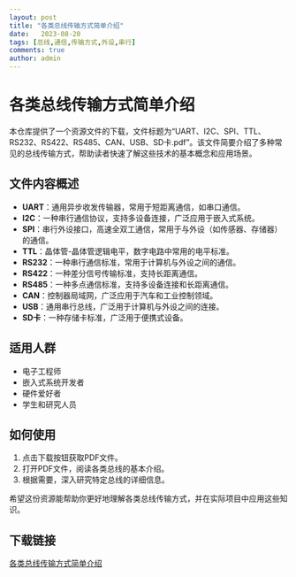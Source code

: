 ```yaml
---
layout: post
title: "各类总线传输方式简单介绍"
date:   2023-08-20
tags: [总线,通信,传输方式,外设,串行]
comments: true
author: admin
---
```

# 各类总线传输方式简单介绍

本仓库提供了一个资源文件的下载，文件标题为“UART、I2C、SPI、TTL、RS232、RS422、RS485、CAN、USB、SD卡.pdf”。该文件简要介绍了多种常见的总线传输方式，帮助读者快速了解这些技术的基本概念和应用场景。

## 文件内容概述

- **UART**：通用异步收发传输器，常用于短距离通信，如串口通信。
- **I2C**：一种串行通信协议，支持多设备连接，广泛应用于嵌入式系统。
- **SPI**：串行外设接口，高速全双工通信，常用于与外设（如传感器、存储器）的通信。
- **TTL**：晶体管-晶体管逻辑电平，数字电路中常用的电平标准。
- **RS232**：一种串行通信标准，常用于计算机与外设之间的通信。
- **RS422**：一种差分信号传输标准，支持长距离通信。
- **RS485**：一种多点通信标准，支持多设备连接和长距离通信。
- **CAN**：控制器局域网，广泛应用于汽车和工业控制领域。
- **USB**：通用串行总线，广泛用于计算机与外设之间的连接。
- **SD卡**：一种存储卡标准，广泛用于便携式设备。

## 适用人群

- 电子工程师
- 嵌入式系统开发者
- 硬件爱好者
- 学生和研究人员

## 如何使用

1. 点击下载按钮获取PDF文件。
2. 打开PDF文件，阅读各类总线的基本介绍。
3. 根据需要，深入研究特定总线的详细信息。

希望这份资源能帮助你更好地理解各类总线传输方式，并在实际项目中应用这些知识。

## 下载链接

[各类总线传输方式简单介绍](https://pan.quark.cn/s/89aa642454c4)